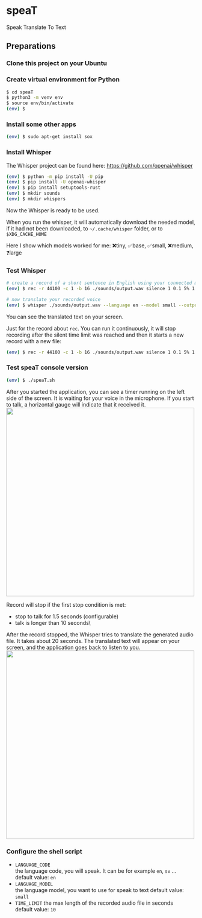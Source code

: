 # speaT
Speak Translate To Text

## Preparations

### Clone this project on your Ubuntu

### Create virtual environment for Python
```sh
$ cd speaT
$ python3 -m venv env
$ source env/bin/activate
(env) $
```

### Install some other apps
```sh
(env) $ sudo apt-get install sox
```

### Install Whisper
The Whisper project can be found here: https://github.com/openai/whisper

```sh
(env) $ python -m pip install -U pip
(env) $ pip install -U openai-whisper
(env) $ pip install setuptools-rust
(env) $ mkdir sounds
(env) $ mkdir whispers
```
Now the Whisper is ready to be used.

When you run the whisper, it will automatically download the needed model, if it had not been downloaded, to `~/.cache/whisper` folder, or to `$XDG_CACHE_HOME`

Here I show which models worked for me: ❌tiny, ✅base, ✅small, ❌medium, ❓large

### Test Whisper
```sh
# create a record of a short sentence in English using your connected microphone
(env) $ rec -r 44100 -c 1 -b 16 ./sounds/output.wav silence 1 0.1 5% 1 1.2 10%

# now translate your recorded voice
(env) $ whisper ./sounds/output.wav --language en --model small --output_dir ./whispers | grep -oP "(?<=\[.{23}\]  ).+"
```
You can see the translated text on your screen.

Just for the record about `rec`. You can run it continuously, it will stop recording after the silent time limit was reached and then it starts a new record with a new file:
```sh
(env) $ rec -r 44100 -c 1 -b 16 ./sounds/output.wav silence 1 0.1 5% 1 1.2 10% : newfile : restart
```

### Test speaT console version
```sh
(env) $ ./speaT.sh
```
After you started the application, you can see a timer running on the left side of the screen.
It is waiting for your voice in the microphone. If you start to talk, a horizontal gauge will indicate that it received it.
<image src="https://github.com/user-attachments/assets/68d2def4-1907-4c74-8e0d-820781e326d5" width="500">

Record will stop if the first stop condition is met:
- stop to talk for 1.5 seconds (configurable)
- talk is longer than 10 seconds\

After the record stopped, the Whisper tries to translate the generated audio file. It takes about 20 seconds. The translated text will appear on your screen, and the application goes back to listen to you.
<image src="https://github.com/user-attachments/assets/77663fff-7c01-44a7-a406-f27e4adb4b85" width="500">

### Configure the shell script
- `LANGUAGE_CODE`    
  the language code, you will speak. It can be for example `en`, `sv` ...  
  default value: `en`
- `LANGUAGE_MODEL`  
  the language model, you want to use for speak to text
  default value: `small`
- `TIME_LIMIT`
  the max length of the recorded audio file in seconds  
  default value: `10`
